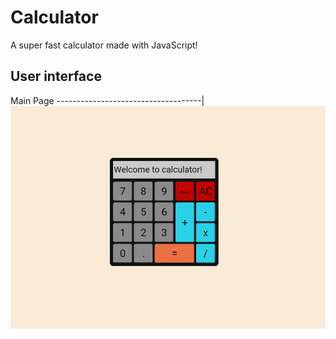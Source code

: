 # Calculator

A super fast calculator made with JavaScript!

## User interface

Main Page
------------------------------------|
![MainPage](docs/calculator.png)
